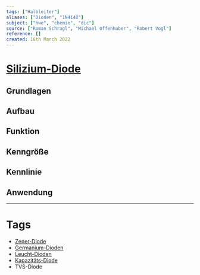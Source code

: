 ```yaml
---
tags: ["Halbleiter"]
aliases: ["Dioden", "1N4148"]
subject: ["hwe", "chemie", "dic"]
source: ["Roman Schragl", "Michael Offenhuber", "Robert Vogl"]
reference: []
created: 16th March 2022
---
```



# [Silizium-Diode](https://de.wikipedia.org/wiki/Diode)
## Grundlagen
## Aufbau
## Funktion
## Kenngröße
## Kennlinie
## Anwendung

---
# Tags
- [Zener-Diode](Zener-Diode)
- [Germanium-Dioden](Germanium-Dioden)
- [Leucht-Dioden](Leucht-Dioden)
- [Kapazitäts-Diode](Kapazitäts-Diode.md)
- TVS-Diode